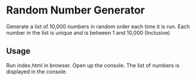 # Random Number Generator

Generate a list of 10,000 numbers in random order each time it is run. Each number in the list is unique and is between 1 and 10,000 (Inclusive)

## Usage

Run index.html in browser. Open up the console. The list of numbers is displayed in the console.